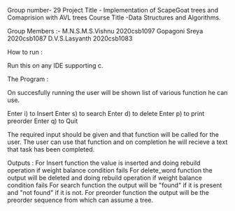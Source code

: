 Group number- 29
Project Title - Implementation of ScapeGoat trees and Comaprision with AVL trees
Course Title -Data Structures and Algorithms.

Group Members :-
M.N.S.M.S.Vishnu 2020csb1097
Gopagoni Sreya 2020csb1087
D.V.S.Lasyanth 2020csb1083

How to run :

Run this on any IDE supporting c.

The Program :

On succesfully running the user will be shown list of various function he can use.

Enter i) to Insert 
Enter s) to search 
Enter d) to delete
Enter p) to print preorder
Enter q) to Quit

The required input should be given and that function will be called for the user. The user can use that function and on completion he will recieve a text that task has been completed.

Outputs :
For Insert function the value is inserted and doing rebuild operation if weight balance condition fails
For delete_word function the output will be deleted and doing rebuild operation if weight balance condition fails
For search function the output will be "found" if it is present and "not found" if it is not.
For preorder function the output will be the preorder sequence from which can assume a tree.
